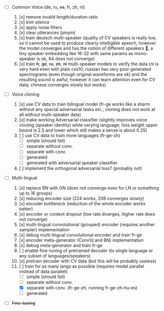 - [ ] Common Voice (de, ru, ~~es~~, fr, zh, nl)
  1. [x] remove invalid length/duration ratio
  2. [x] trim silence
  3. [x] apply noise filters
  4. [x] clear utterances (pinyin)
  5. [x] train deutsch multi-speaker (quality of CV speakers is really low, so it cannot be used to produce clearly intelligible speech, however the model converges and has the notion of different speakers :slightly_smiling_face:, a tiny speaker embedding like 16-32 with same params as mono-speaker is ok, 64 does not converge)
  6. [x] train ~~fr~~, ~~ge~~, ~~ru~~, ~~zh~~, ~~nl~~ multi-speaker models to verify the data (nl is very hard even with plain css10; russian has very poor generated spectrograms (even though original waveforms are ok) and the resulting sound is awful, however it can learn attention even for CV data; chinese converges slowly but works)
  
- [ ] Voice cloning
  1. [x] use CV data to train bilingual model (fr-ge works like a sharm without any special adversarial tasks etc.; cloning does not work at all without multi-speaker data)
  2. [x] make working Adversarial classifier (slightly improves voice cloning (speaker identity) while varying language; loss weight upper bound is 2.5 and lower which still makes a sense is about 0.25)
  2. [ ] use CV data to train more languages (fr-ge-zh)
     - [ ] simple (should fail)
     - [ ] separate without conv.
     - [ ] separate with conv.
     - [ ] generated
     - [ ] generated with adversarial speaker classifier
  5. [ ] implement the orthogonal adversarial loss? (probably not)
  
- [ ] Multi-lingual
  1. [x] replace BN with GN (does not converge even for LN or something up to 16 groups)
  2. [x] reducing encoder size (224 works, 208 converges slowly)
  3. [x] encoder bottleneck (reduction of the whole encoder works better)
  4. [x] encoder or context dropout (low rate diverges, higher rate does not converge)
  5. [x] multi-lingual convolutional (grouped) encoder (requires another sampler) implementation
  6. [x] debug multi-lingual convolutional encoder and train fr-ge
  7. [x] encoder meta-generator (Conv1d and BN) implementation
  8. [x] debug meta-generator and train fr-ge
  9. [ ] enable fine-tuning of pretrained decoder (to single language or any subset of languages/speakers)
  10. [x] pretrain decoder with CV data (but this will be probably useless) 
  11. [ ] train for as many langs as possible (requires model parallel instead of data parallel):
      - [ ] simple (should fail)
      - [ ] separate without conv.
      - [x] separate with conv. (fr-ge-zh, running fr-ge-zh-hu-es)
      - [ ] generated 
  
- [ ] ~~Fine-tuning~~
